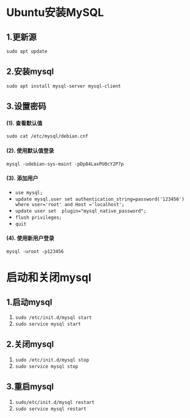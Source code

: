 # Ubuntu安装MySQL

## 1.更新源

`sudo apt update`

## 2.安装mysql

`sudo apt install mysql-server mysql-client`

## 3.设置密码

#### (1). 查看默认值
`sudo cat /etc/mysql/debian.cnf`

#### (2). 使用默认值登录
`mysql -udebian-sys-maint -pDp84LaxPU0cY2P7p`

#### (3). 添加用户
* `use mysql;`
* `update mysql.user set authentication_string=password('123456') where user='root' and Host ='localhost';`
* `update user set  plugin="mysql_native_password";`
* `flush privileges;`
* `quit`

#### (4). 使用新用户登录
`mysql -uroot -p123456`

# 启动和关闭mysql

## 1.启动mysql

1. `sudo /etc/init.d/mysql start`
2. `sudo service mysql start`

## 2.关闭mysql

1. `sudo /etc/init.d/mysql stop`
2. `sudo service mysql stop`

## 3.重启mysql

1. `sudo/etc/init.d/mysql restart`
2. `sudo service mysql restart`
